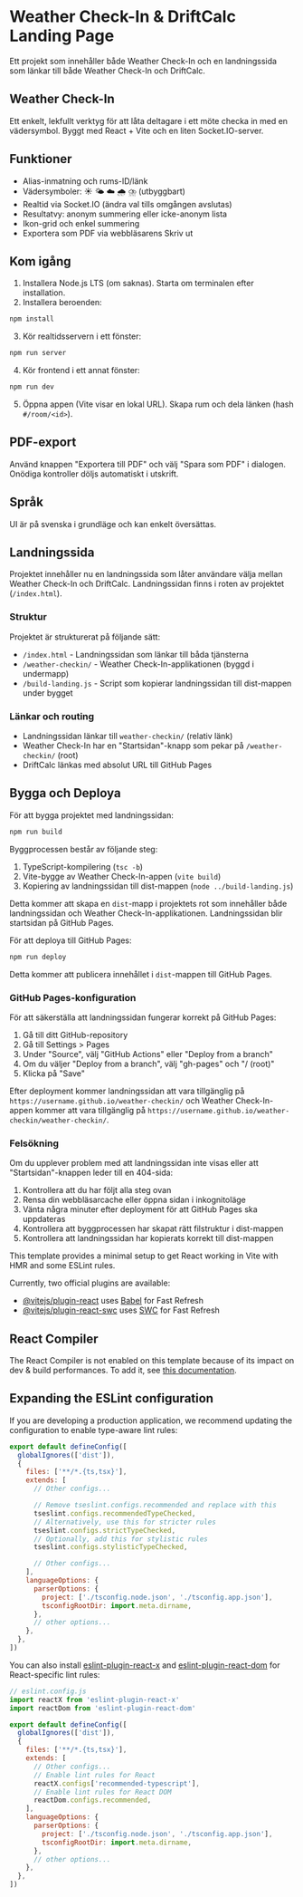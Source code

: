 # Weather Check-In & DriftCalc Landing Page

Ett projekt som innehåller både Weather Check-In och en landningssida som länkar till både Weather Check-In och DriftCalc.

## Weather Check-In

Ett enkelt, lekfullt verktyg för att låta deltagare i ett möte checka in med en vädersymbol. Byggt med React + Vite och en liten Socket.IO-server.

## Funktioner
- Alias-inmatning och rums-ID/länk
- Vädersymboler: ☀️ 🌤️ ☁️ 🌧️ ⛈️ (utbyggbart)
- Realtid via Socket.IO (ändra val tills omgången avslutas)
- Resultatvy: anonym summering eller icke-anonym lista
- Ikon-grid och enkel summering
- Exportera som PDF via webbläsarens Skriv ut

## Kom igång

1) Installera Node.js LTS (om saknas). Starta om terminalen efter installation.
2) Installera beroenden:
```bash
npm install
```
3) Kör realtidsservern i ett fönster:
```bash
npm run server
```
4) Kör frontend i ett annat fönster:
```bash
npm run dev
```
5) Öppna appen (Vite visar en lokal URL). Skapa rum och dela länken (hash `#/room/<id>`).

## PDF-export
Använd knappen "Exportera till PDF" och välj "Spara som PDF" i dialogen. Onödiga kontroller döljs automatiskt i utskrift.

## Språk
UI är på svenska i grundläge och kan enkelt översättas.

## Landningssida

Projektet innehåller nu en landningssida som låter användare välja mellan Weather Check-In och DriftCalc. Landningssidan finns i roten av projektet (`/index.html`).

### Struktur

Projektet är strukturerat på följande sätt:
- `/index.html` - Landningssidan som länkar till båda tjänsterna
- `/weather-checkin/` - Weather Check-In-applikationen (byggd i undermapp)
- `/build-landing.js` - Script som kopierar landningssidan till dist-mappen under bygget

### Länkar och routing

- Landningssidan länkar till `weather-checkin/` (relativ länk)
- Weather Check-In har en "Startsidan"-knapp som pekar på `/weather-checkin/` (root)
- DriftCalc länkas med absolut URL till GitHub Pages

## Bygga och Deploya

För att bygga projektet med landningssidan:

```bash
npm run build
```

Byggprocessen består av följande steg:
1. TypeScript-kompilering (`tsc -b`)
2. Vite-bygge av Weather Check-In-appen (`vite build`)
3. Kopiering av landningssidan till dist-mappen (`node ../build-landing.js`)

Detta kommer att skapa en `dist`-mapp i projektets rot som innehåller både landningssidan och Weather Check-In-applikationen. Landningssidan blir startsidan på GitHub Pages.

För att deploya till GitHub Pages:

```bash
npm run deploy
```

Detta kommer att publicera innehållet i `dist`-mappen till GitHub Pages.

### GitHub Pages-konfiguration

För att säkerställa att landningssidan fungerar korrekt på GitHub Pages:

1. Gå till ditt GitHub-repository
2. Gå till Settings > Pages
3. Under "Source", välj "GitHub Actions" eller "Deploy from a branch"
4. Om du väljer "Deploy from a branch", välj "gh-pages" och "/ (root)"
5. Klicka på "Save"

Efter deployment kommer landningssidan att vara tillgänglig på `https://username.github.io/weather-checkin/` och Weather Check-In-appen kommer att vara tillgänglig på `https://username.github.io/weather-checkin/weather-checkin/`.

### Felsökning

Om du upplever problem med att landningssidan inte visas eller att "Startsidan"-knappen leder till en 404-sida:

1. Kontrollera att du har följt alla steg ovan
2. Rensa din webbläsarcache eller öppna sidan i inkognitoläge
3. Vänta några minuter efter deployment för att GitHub Pages ska uppdateras
4. Kontrollera att byggprocessen har skapat rätt filstruktur i dist-mappen
5. Kontrollera att landningssidan har kopierats korrekt till dist-mappen


This template provides a minimal setup to get React working in Vite with HMR and some ESLint rules.

Currently, two official plugins are available:

- [@vitejs/plugin-react](https://github.com/vitejs/vite-plugin-react/blob/main/packages/plugin-react) uses [Babel](https://babeljs.io/) for Fast Refresh
- [@vitejs/plugin-react-swc](https://github.com/vitejs/vite-plugin-react/blob/main/packages/plugin-react-swc) uses [SWC](https://swc.rs/) for Fast Refresh

## React Compiler

The React Compiler is not enabled on this template because of its impact on dev & build performances. To add it, see [this documentation](https://react.dev/learn/react-compiler/installation).

## Expanding the ESLint configuration

If you are developing a production application, we recommend updating the configuration to enable type-aware lint rules:

```js
export default defineConfig([
  globalIgnores(['dist']),
  {
    files: ['**/*.{ts,tsx}'],
    extends: [
      // Other configs...

      // Remove tseslint.configs.recommended and replace with this
      tseslint.configs.recommendedTypeChecked,
      // Alternatively, use this for stricter rules
      tseslint.configs.strictTypeChecked,
      // Optionally, add this for stylistic rules
      tseslint.configs.stylisticTypeChecked,

      // Other configs...
    ],
    languageOptions: {
      parserOptions: {
        project: ['./tsconfig.node.json', './tsconfig.app.json'],
        tsconfigRootDir: import.meta.dirname,
      },
      // other options...
    },
  },
])
```

You can also install [eslint-plugin-react-x](https://github.com/Rel1cx/eslint-react/tree/main/packages/plugins/eslint-plugin-react-x) and [eslint-plugin-react-dom](https://github.com/Rel1cx/eslint-react/tree/main/packages/plugins/eslint-plugin-react-dom) for React-specific lint rules:

```js
// eslint.config.js
import reactX from 'eslint-plugin-react-x'
import reactDom from 'eslint-plugin-react-dom'

export default defineConfig([
  globalIgnores(['dist']),
  {
    files: ['**/*.{ts,tsx}'],
    extends: [
      // Other configs...
      // Enable lint rules for React
      reactX.configs['recommended-typescript'],
      // Enable lint rules for React DOM
      reactDom.configs.recommended,
    ],
    languageOptions: {
      parserOptions: {
        project: ['./tsconfig.node.json', './tsconfig.app.json'],
        tsconfigRootDir: import.meta.dirname,
      },
      // other options...
    },
  },
])
```
